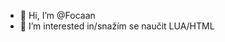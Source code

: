 - 👋 Hi, I’m @Focaan
- 👀 I’m interested in/snažím se naučit LUA/HTML

<!---
Focaan/Focaan is a ✨ special ✨ repository because its `README.md` (this file) appears on your GitHub profile.
You can click the Preview link to take a look at your changes.
--->
